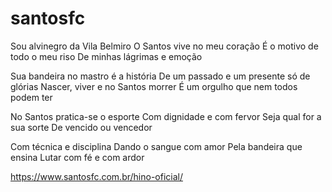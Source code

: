 # santosfc
 Sou alvinegro da Vila Belmiro
O Santos vive no meu coração
É o motivo de todo o meu riso
De minhas lágrimas e emoção

Sua bandeira no mastro é a história
De um passado e um presente só de glórias
Nascer, viver e no Santos morrer
É um orgulho que nem todos podem ter

No Santos pratica-se o esporte
Com dignidade e com fervor
Seja qual for a sua sorte
De vencido ou vencedor

Com técnica e disciplina
Dando o sangue com amor
Pela bandeira que ensina
Lutar com fé e com ardor

https://www.santosfc.com.br/hino-oficial/
